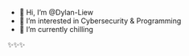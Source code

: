 - 👋 Hi, I’m @Dylan-Liew
- 👀 I’m interested in Cybersecurity & Programming
- 🌱 I’m currently chilling

✨✨✨
<!---
Dylan-Liew/Dylan-Liew is a ✨ special ✨ repository because its `README.md` (this file) appears on your GitHub profile.
You can click the Preview link to take a look at your changes.
--->
